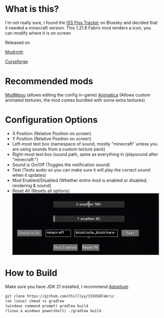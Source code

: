 # What is this?
I'm not really sure, I found the [ISS Piss Tracker](https://bsky.app/profile/iss-piss-tracker.bsky.social) on Bluesky and decided that it needed a minecraft version.
This 1.21.8 Fabric mod renders a icon, you can modify where it is on screen

Released on

[Modrinth](https://modrinth.com/mod/issonscreendisplay)

[Curseforge](https://www.curseforge.com/minecraft/mc-mods/issonscreendisplay)

# Recommended mods
[ModMenu](https://modrinth.com/mod/modmenu) (allows editing the config in-game)
[Animatica](https://modrinth.com/mod/animatica) (Allows custom animated textures, the mod comes bundled with some extra textures)

# Configuration Options
- X Position (Relative Position on screen)
- Y Position (Relative Position on screen)
- Left-most text box (namespace of sound, mostly "minecraft" unless you are using sounds from a custom texture pack)
- Right-most text box (sound path, same as everything in /playsound after "minecraft:")
- Sound is On/Off (Toggles the notification sound)
- Test (Tests audio so you can make sure it will play the correct sound when it updates)
- Mod Enabled/Disabled (Whether entire mod is enabled or disabled, rendering & sound)
- Reset All (Resets all options)
![config.png](config.png)

# How to Build
Make sure you have JDK 21 installed, I recommend [Adoptium](https://adoptium.net/temurin/releases?version=21&os=any&arch=any)
```
git clone https://github.com/Chilllyy/ISSOSDFabric
(on linux) chmod +x gradlew
(windows command prompt) gradlew build
(linux & windows powershell) ./gradlew build
```